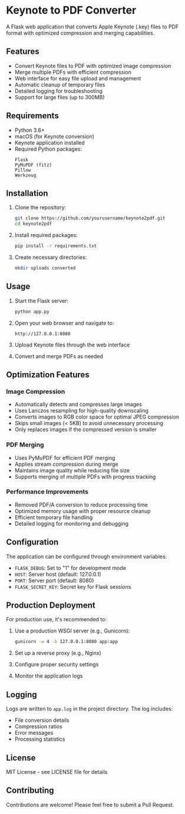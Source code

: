 # Keynote to PDF Converter

A Flask web application that converts Apple Keynote (.key) files to PDF format with optimized compression and merging capabilities.

## Features

- Convert Keynote files to PDF with optimized image compression
- Merge multiple PDFs with efficient compression
- Web interface for easy file upload and management
- Automatic cleanup of temporary files
- Detailed logging for troubleshooting
- Support for large files (up to 300MB)

## Requirements

- Python 3.6+
- macOS (for Keynote conversion)
- Keynote application installed
- Required Python packages:
  ```
  Flask
  PyMuPDF (fitz)
  Pillow
  Werkzeug
  ```

## Installation

1. Clone the repository:
   ```bash
   git clone https://github.com/yourusername/keynote2pdf.git
   cd keynote2pdf
   ```

2. Install required packages:
   ```bash
   pip install -r requirements.txt
   ```

3. Create necessary directories:
   ```bash
   mkdir uploads converted
   ```

## Usage

1. Start the Flask server:
   ```bash
   python app.py
   ```

2. Open your web browser and navigate to:
   ```
   http://127.0.0.1:8080
   ```

3. Upload Keynote files through the web interface

4. Convert and merge PDFs as needed

## Optimization Features

### Image Compression
- Automatically detects and compresses large images
- Uses Lanczos resampling for high-quality downscaling
- Converts images to RGB color space for optimal JPEG compression
- Skips small images (< 5KB) to avoid unnecessary processing
- Only replaces images if the compressed version is smaller

### PDF Merging
- Uses PyMuPDF for efficient PDF merging
- Applies stream compression during merge
- Maintains image quality while reducing file size
- Supports merging of multiple PDFs with progress tracking

### Performance Improvements
- Removed PDF/A conversion to reduce processing time
- Optimized memory usage with proper resource cleanup
- Efficient temporary file handling
- Detailed logging for monitoring and debugging

## Configuration

The application can be configured through environment variables:

- `FLASK_DEBUG`: Set to "1" for development mode
- `HOST`: Server host (default: 127.0.0.1)
- `PORT`: Server port (default: 8080)
- `FLASK_SECRET_KEY`: Secret key for Flask sessions

## Production Deployment

For production use, it's recommended to:

1. Use a production WSGI server (e.g., Gunicorn):
   ```bash
   gunicorn -w 4 -b 127.0.0.1:8080 app:app
   ```

2. Set up a reverse proxy (e.g., Nginx)
3. Configure proper security settings
4. Monitor the application logs

## Logging

Logs are written to `app.log` in the project directory. The log includes:
- File conversion details
- Compression ratios
- Error messages
- Processing statistics

## License

MIT License - see LICENSE file for details

## Contributing

Contributions are welcome! Please feel free to submit a Pull Request. 